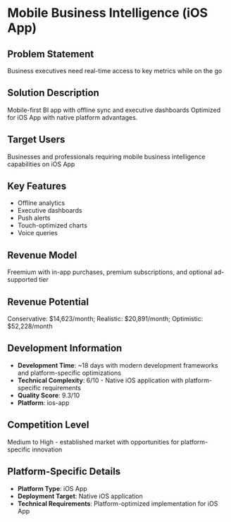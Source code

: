 # Mobile Business Intelligence (iOS App)

## Problem Statement
Business executives need real-time access to key metrics while on the go

## Solution Description
Mobile-first BI app with offline sync and executive dashboards Optimized for iOS App with native platform advantages.

## Target Users
Businesses and professionals requiring mobile business intelligence capabilities on iOS App

## Key Features
- Offline analytics
- Executive dashboards
- Push alerts
- Touch-optimized charts
- Voice queries

## Revenue Model
Freemium with in-app purchases, premium subscriptions, and optional ad-supported tier

## Revenue Potential
Conservative: $14,623/month; Realistic: $20,891/month; Optimistic: $52,228/month

## Development Information
- **Development Time**: ~18 days with modern development frameworks and platform-specific optimizations
- **Technical Complexity**: 6/10 - Native iOS application with platform-specific requirements
- **Quality Score**: 9.3/10
- **Platform**: ios-app

## Competition Level
Medium to High - established market with opportunities for platform-specific innovation

## Platform-Specific Details
- **Platform Type**: iOS App
- **Deployment Target**: Native iOS application
- **Technical Requirements**: Platform-optimized implementation for iOS App
